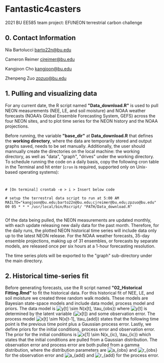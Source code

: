# Fantastic4casters 

2021 BU EE585 team project: EFI/NEON terrestrial carbon challenge 


## 0. Contact Information


Nia Bartolucci
barto22n@bu.edu

Cameron Reimer
cjreimer@bu.edu 

Kangjoon Cho
kangjoon@bu.edu

Zhenpeng Zuo
zpzuo@bu.edu


## 1. Pulling and visualizing data


For any current date, the R script named **"Data_download.R"** is used to pull NEON measurements (NEE, LE, and soil moisture) and NOAA weather forecasts (NOAA’s Global Ensemble Forecasting System, GEFS) across the four NEON sites, and to plot time series for the NEON history and the NOAA projections.

Before running, the variable **"base_dir"** at **Data_download.R** that defines the **working directory**, where the data are temporarily stored and output graphs saved, needs to be set manually. Additionally, the user should mannually create the directories on the local machine: the working directory, as well as "data", "graph", "drives" under the working directory. To schedule running the code on a daily basis, copy the following cron table in the Terminal and hit enter (`cron` is required, supported only on Unix-based operating systems): 


```


# [On terminal] crontab -e > i > Insert below code 

# setup the terrestral data script to run at 5:00 AM
MAILTO="kangjoon@bu.edu;barto22n@bu.edu;cjreimer@bu.edu;zpzuo@bu.edu"
00 05 * * * /usr/local/bin/Rscript/ "PATH/Data_download.R"


```


Of the data being pulled, the NEON measurements are updated monthly, with each update releasing new daily data for the past month. Therefore, for the daily runs, the plotted NEON historical time series will include data only up to the latest NEON release. For the NOAA weather forecasts, 35-day ensemble projections, making up of 31 ensembles, or forecasts by separate models, are released once per six hours at a 1-hour forecasting resolution.

The time series plots will be exported to the "graph" sub-directory under the main directory. 


## 2. Historical time-series fit


Before generating forecasts, use the R script named **"02_Historical Fitting.Rmd"** to fit the historical data. For this historical fit of NEE, LE, and soil moisture we created three random walk models. These models are Bayesian state-space models and include data model, process model and priors. The data model is <img src="https://latex.codecogs.com/svg.latex?y[t]&space;\sim&space;N(x[t],&space;\tau_{obs})" title="y[t] \sim N(x[t], \tau_{obs})" /> where <img src="https://latex.codecogs.com/svg.latex?y[t]" title="y[t]" /> is determined by the latent variable (<img src="https://latex.codecogs.com/svg.latex?x[t]" title="x[t]" />) and some observation error. The process model <img src="https://latex.codecogs.com/svg.latex?x[t]&space;\sim&space;N(x[t-1],&space;\tau_{add})" title="x[t] \sim N(x[t-1], \tau_{add})" /> states that the following time point is the previous time point plus a Gaussian process error. Lastly, we define priors for the initial conditions, process error and observation error. The prior for the initial conditions is <img src="https://latex.codecogs.com/svg.latex?x[1]&space;\sim&space;N(x_{ic},&space;\tau_{ic})" title="x[1] \sim N(x_{ic}, \tau_{ic})" /> which states that the initial conditions are pulled from a Gaussian distribution. The observation error and process error are both pulled from a gamma distribution, where the distribution parameters are <img src="https://latex.codecogs.com/svg.latex?a_{obs}" title="a_{obs}" /> and <img src="https://latex.codecogs.com/svg.latex?r_{obs}" title="r_{obs}" /> for the observation error and <img src="https://latex.codecogs.com/svg.latex?a_{add}" title="a_{add}" /> and <img src="https://latex.codecogs.com/svg.latex?r_{add}" title="r_{add}" /> for the process error. 

